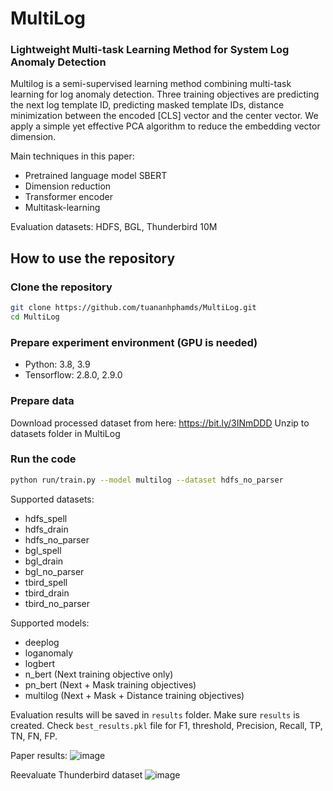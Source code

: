 # MultiLog
### Lightweight Multi-task Learning Method for System Log Anomaly Detection

Multilog is a semi-supervised learning method combining multi-task learning for log anomaly detection. Three training objectives are predicting the next log template ID, predicting masked template IDs, distance minimization between the encoded [CLS] vector and the center vector. We apply a simple yet effective PCA algorithm to reduce the embedding vector dimension. 

Main techniques in this paper:
- Pretrained language model SBERT
- Dimension reduction
- Transformer encoder
- Multitask-learning

Evaluation datasets: HDFS, BGL, Thunderbird 10M

## How to use the repository
### Clone the repository
```bash
git clone https://github.com/tuananhphamds/MultiLog.git
cd MultiLog
```

### Prepare experiment environment (GPU is needed)
- Python: 3.8, 3.9
- Tensorflow: 2.8.0, 2.9.0

### Prepare data
Download processed dataset from here: https://bit.ly/3INmDDD
Unzip to datasets folder in MultiLog

### Run the code
```bash
python run/train.py --model multilog --dataset hdfs_no_parser
```
Supported datasets: 
- hdfs_spell
- hdfs_drain
- hdfs_no_parser
- bgl_spell
- bgl_drain
- bgl_no_parser
- tbird_spell
- tbird_drain
- tbird_no_parser

Supported models:
- deeplog
- loganomaly
- logbert
- n_bert (Next training objective only)
- pn_bert (Next + Mask training objectives)
- multilog (Next + Mask + Distance training objectives)

Evaluation results will be saved in `results` folder. Make sure `results` is created.
Check `best_results.pkl` file for F1, threshold, Precision, Recall, TP, TN, FN, FP.

Paper results:
![image](https://github.com/tuananhphamds/MultiLog/assets/60763901/9a0452e8-d697-47d0-a1dc-2ce689f8f7e3)

Reevaluate Thunderbird dataset
![image](https://github.com/tuananhphamds/MultiLog/assets/60763901/d54fa485-ac4d-4dae-b614-9f4041f429d9)
